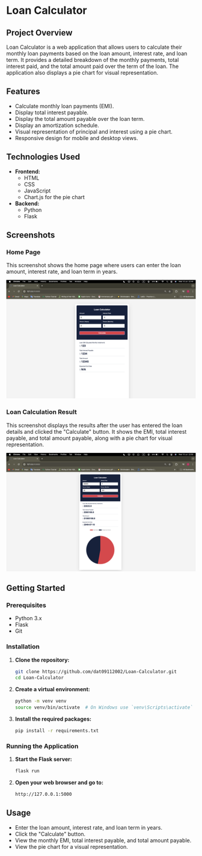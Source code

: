# Loan Calculator

## Project Overview

Loan Calculator is a web application that allows users to calculate their monthly loan payments based on the loan amount, interest rate, and loan term. It provides a detailed breakdown of the monthly payments, total interest paid, and the total amount paid over the term of the loan. The application also displays a pie chart for visual representation.

## Features

- Calculate monthly loan payments (EMI).
- Display total interest payable.
- Display the total amount payable over the loan term.
- Display an amortization schedule.
- Visual representation of principal and interest using a pie chart.
- Responsive design for mobile and desktop views.

## Technologies Used

- **Frontend:**
  - HTML
  - CSS
  - JavaScript
  - Chart.js for the pie chart
- **Backend:**
  - Python
  - Flask

## Screenshots

### Home Page

This screenshot shows the home page where users can enter the loan amount, interest rate, and loan term in years.

<img src="home_page.png" alt="Home Page" width="600"/>

### Loan Calculation Result

This screenshot displays the results after the user has entered the loan details and clicked the "Calculate" button. It shows the EMI, total interest payable, and total amount payable, along with a pie chart for visual representation.

<img src="result_page.png" alt="Result Page" width="600"/>

## Getting Started

### Prerequisites

- Python 3.x
- Flask
- Git

### Installation

1. **Clone the repository:**

   ```bash
   git clone https://github.com/dat09112002/Loan-Calculator.git
   cd Loan-Calculator

2. **Create a virtual environment:**

   ```bash
   python -m venv venv
   source venv/bin/activate  # On Windows use `venv\Scripts\activate`

3. **Install the required packages:**

   ```bash
   pip install -r requirements.txt

### Running the Application

1. **Start the Flask server:**

   ```bash
   flask run

2. **Open your web browser and go to:**

   ```bash
   http://127.0.0.1:5000

## Usage

- Enter the loan amount, interest rate, and loan term in years.
- Click the "Calculate" button.
- View the monthly EMI, total interest payable, and total amount payable.
- View the pie chart for a visual representation.
